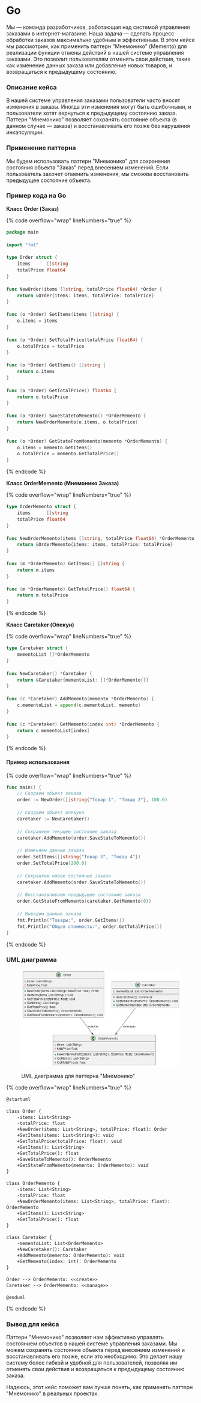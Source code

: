 # Go

Мы — команда разработчиков, работающая над системой управления заказами в интернет-магазине. Наша задача — сделать процесс обработки заказов максимально удобным и эффективным. В этом кейсе мы рассмотрим, как применить паттерн "Мнемонико" (Memento) для реализации функции отмены действий в нашей системе управления заказами. Это позволит пользователям отменять свои действия, такие как изменение данных заказа или добавление новых товаров, и возвращаться к предыдущему состоянию.

### Описание кейса

В нашей системе управления заказами пользователи часто вносят изменения в заказы. Иногда эти изменения могут быть ошибочными, и пользователи хотят вернуться к предыдущему состоянию заказа. Паттерн "Мнемонико" позволяет сохранять состояние объекта (в данном случае — заказа) и восстанавливать его позже без нарушения инкапсуляции.

### Применение паттерна

Мы будем использовать паттерн "Мнемонико" для сохранения состояния объекта "Заказ" перед внесением изменений. Если пользователь захочет отменить изменения, мы сможем восстановить предыдущее состояние объекта.

### Пример кода на Go

**Класс Order (Заказ)**

{% code overflow="wrap" lineNumbers="true" %}
```go
package main

import "fmt"

type Order struct {
    items      []string
    totalPrice float64
}

func NewOrder(items []string, totalPrice float64) *Order {
    return &Order{items: items, totalPrice: totalPrice}
}

func (o *Order) SetItems(items []string) {
    o.items = items
}

func (o *Order) SetTotalPrice(totalPrice float64) {
    o.totalPrice = totalPrice
}

func (o *Order) GetItems() []string {
    return o.items
}

func (o *Order) GetTotalPrice() float64 {
    return o.totalPrice
}

func (o *Order) SaveStateToMemento() *OrderMemento {
    return NewOrderMemento(o.items, o.totalPrice)
}

func (o *Order) GetStateFromMemento(memento *OrderMemento) {
    o.items = memento.GetItems()
    o.totalPrice = memento.GetTotalPrice()
}
```
{% endcode %}

**Класс OrderMemento (Мнемонико Заказа)**

{% code overflow="wrap" lineNumbers="true" %}
```go
type OrderMemento struct {
    items      []string
    totalPrice float64
}

func NewOrderMemento(items []string, totalPrice float64) *OrderMemento {
    return &OrderMemento{items: items, totalPrice: totalPrice}
}

func (m *OrderMemento) GetItems() []string {
    return m.items
}

func (m *OrderMemento) GetTotalPrice() float64 {
    return m.totalPrice
}
```
{% endcode %}

**Класс Caretaker (Опекун)**

{% code overflow="wrap" lineNumbers="true" %}
```go
type Caretaker struct {
    mementoList []*OrderMemento
}

func NewCaretaker() *Caretaker {
    return &Caretaker{mementoList: []*OrderMemento{}}
}

func (c *Caretaker) AddMemento(memento *OrderMemento) {
    c.mementoList = append(c.mementoList, memento)
}

func (c *Caretaker) GetMemento(index int) *OrderMemento {
    return c.mementoList[index]
}
```
{% endcode %}

#### Пример использования

{% code overflow="wrap" lineNumbers="true" %}
```go
func main() {
    // Создаем объект заказа
    order := NewOrder([]string{"Товар 1", "Товар 2"}, 100.0)

    // Создаем объект опекуна
    caretaker := NewCaretaker()

    // Сохраняем текущее состояние заказа
    caretaker.AddMemento(order.SaveStateToMemento())

    // Изменяем данные заказа
    order.SetItems([]string{"Товар 3", "Товар 4"})
    order.SetTotalPrice(200.0)

    // Сохраняем новое состояние заказа
    caretaker.AddMemento(order.SaveStateToMemento())

    // Восстанавливаем предыдущее состояние заказа
    order.GetStateFromMemento(caretaker.GetMemento(0))

    // Выводим данные заказа
    fmt.Println("Товары:", order.GetItems())
    fmt.Println("Общая стоимость:", order.GetTotalPrice())
}
```
{% endcode %}

### UML диаграмма

<figure><img src="../../../../../.gitbook/assets/image (1) (1) (1) (1).png" alt=""><figcaption><p>UML диаграмма для паттерна "Мнемонико"</p></figcaption></figure>

{% code overflow="wrap" lineNumbers="true" %}
```plantuml
@startuml

class Order {
    -items: List<String>
    -totalPrice: float
    +NewOrder(items: List<String>, totalPrice: float): Order
    +SetItems(items: List<String>): void
    +SetTotalPrice(totalPrice: float): void
    +GetItems(): List<String>
    +GetTotalPrice(): float
    +SaveStateToMemento(): OrderMemento
    +GetStateFromMemento(memento: OrderMemento): void
}

class OrderMemento {
    -items: List<String>
    -totalPrice: float
    +NewOrderMemento(items: List<String>, totalPrice: float): OrderMemento
    +GetItems(): List<String>
    +GetTotalPrice(): float
}

class Caretaker {
    -mementoList: List<OrderMemento>
    +NewCaretaker(): Caretaker
    +AddMemento(memento: OrderMemento): void
    +GetMemento(index: int): OrderMemento
}

Order --> OrderMemento: <<create>>
Caretaker --> OrderMemento: <<manage>>

@enduml
```
{% endcode %}

### Вывод для кейса

Паттерн "Мнемонико" позволяет нам эффективно управлять состоянием объектов в нашей системе управления заказами. Мы можем сохранять состояние объекта перед внесением изменений и восстанавливать его позже, если это необходимо. Это делает нашу систему более гибкой и удобной для пользователей, позволяя им отменять свои действия и возвращаться к предыдущему состоянию заказа.

Надеюсь, этот кейс поможет вам лучше понять, как применять паттерн "Мнемонико" в реальных проектах.

